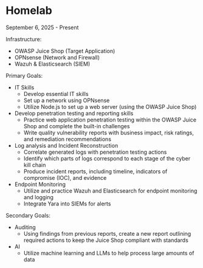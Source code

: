 # Homelab
September 6, 2025 - Present

Infrastructure:
 - OWASP Juice Shop (Target Application)
 - OPNsense (Network and Firewall)
 - Wazuh & Elasticsearch (SIEM)

Primary Goals:
 - IT Skills
     - Develop essential IT skills
     - Set up a network using OPNsense
     - Utilize Node.js to set up a web server (using the OWASP Juice Shop)
 - Develop penetration testing and reporting skills
     - Practice web application penetration testing within the OWASP Juice Shop and complete the built-in challenges
     - Write quality vulnerability reports with business impact, risk ratings, and remediation recommendations
 - Log analysis and Incident Reconstruction
     - Correlate generated logs with penetration testing actions
     - Identify which parts of logs correspond to each stage of the cyber kill chain
     - Produce incident reports, including timeline, indicators of compromise (IOC), and evidence
 - Endpoint Monitoring
     - Utilize and practice Wazuh and Elasticsearch for endpoint monitoring and logging
     - Integrate Yara into SIEMs for alerts

Secondary Goals:
 - Auditing
     - Using findings from previous reports, create a new report outlining required actions to keep the Juice Shop compliant with standards
 - AI
     - Utilize machine learning and LLMs to help process large amounts of data

